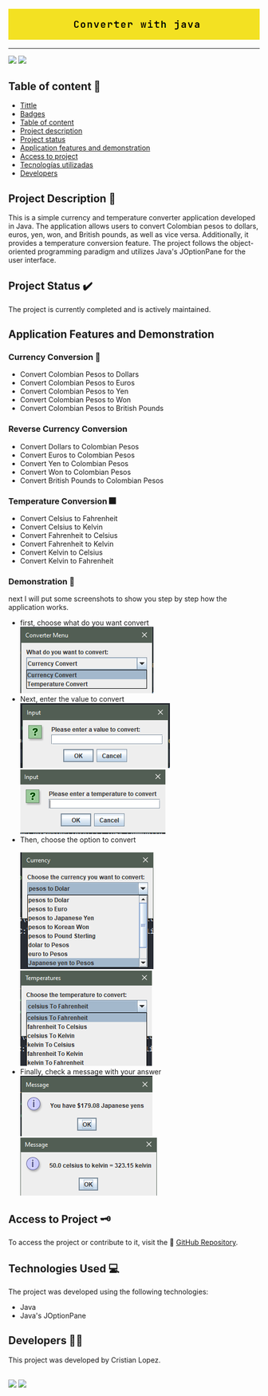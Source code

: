 <p><img src="./screendshots/HEADER.png" alt="Converter with java"></p>
<hr>
 <p align="left">
   <img src="https://img.shields.io/badge/STATUS-TERMINDADO-green">
   <img src="https://img.shields.io/github/stars/CristianLopez3">
</p>

## Table of content 📑
* [Tittle](#Título-e-imagen-de-portada)
* [Badges](#insignias)
* [Table of content](#Table-of-content)
* [Project description](#Project-description)
* [Project status](#Projectstatus)
* [Application features and demonstration](#Application-features-and-demonstration)
* [Access to project](#Access-to-project)
* [Tecnologías utilizadas](#tecnologías-utilizadas)
* [Developers](#Developers)


## Project Description 📝

This is a simple currency and temperature converter application developed in Java. The application allows users to convert Colombian pesos to dollars, euros, yen, won, and British pounds, as well as vice versa. Additionally, it provides a temperature conversion feature. The project follows the object-oriented programming paradigm and utilizes Java's JOptionPane for the user interface.

## Project Status ✔️

The project is currently completed and is actively maintained.

## Application Features and Demonstration

### Currency Conversion 💱

- Convert Colombian Pesos to Dollars
- Convert Colombian Pesos to Euros
- Convert Colombian Pesos to Yen
- Convert Colombian Pesos to Won
- Convert Colombian Pesos to British Pounds

### Reverse Currency Conversion 

- Convert Dollars to Colombian Pesos
- Convert Euros to Colombian Pesos
- Convert Yen to Colombian Pesos
- Convert Won to Colombian Pesos
- Convert British Pounds to Colombian Pesos

### Temperature Conversion 🎆

- Convert Celsius to Fahrenheit
- Convert Celsius to Kelvin
- Convert Fahrenheit to Celsius
- Convert Fahrenheit to Kelvin
- Convert Kelvin to Celsius
- Convert Kelvin to Fahrenheit

### Demonstration 👀
next I will put some screenshots to show you step by step how the application works.
* first, choose what do you want convert <br>
    <img src="./screendshots/menu.png">
* Next, enter the value to convert  <br>
    <img src="./screendshots/input.png">
    <img src="./screendshots/inputTemperature.png">
* Then, choose the option to convert <br><br>
    <img src="./screendshots/selection.png">
    <img src="./screendshots/temperatures.png">
* Finally, check a message with your answer <br>
    <img src="./screendshots/message.png">
    <img src="./screendshots/messageTemperatures.png">


## Access to Project 🗝️

To access the project or contribute to it, visit the 🔗 [GitHub Repository](https://github.com/CristianLopez3/Converter).

## Technologies Used 💻

The project was developed using the following technologies:

- Java
- Java's JOptionPane

## Developers 👨‍💻

This project was developed by Cristian Lopez. <br> <br>

<a href="https://www.linkedin.com/in/cristian-lopez-software/"> <img src="https://img.shields.io/badge/LinkedIn-0077B5?style=for-the-badge&logo=linkedin&logoColor=white"><a>
<a href="https://github.com/CristianLopez3"> <img src="https://img.shields.io/badge/GitHub-100000?style=for-the-badge&logo=github&logoColor=white"><a>

